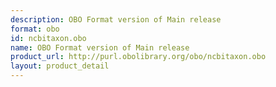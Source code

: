 ```yaml
---
description: OBO Format version of Main release
format: obo
id: ncbitaxon.obo
name: OBO Format version of Main release
product_url: http://purl.obolibrary.org/obo/ncbitaxon.obo
layout: product_detail
---
```

